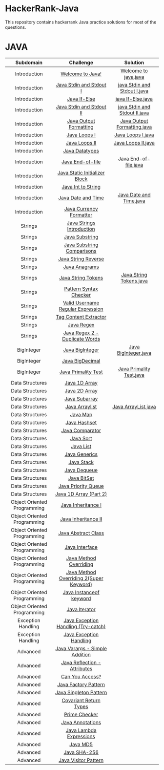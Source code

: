 # HackerRank-Java
This repository contains hackerrank Java practice solutions for most of the questions.

# JAVA

|          Subdomain          |                                                         Challenge                                                       		 		|                                                                                                Solution                                                                                                                               				 		|
|:---------------------------:|:---------------------------------------------------------------------------------------------------------------------------------------:|:-------------------------------------------------------------------------------------------------------------------------------------------------------------------------------------------------------------------------------------------------------------:|
|        Introduction   	  | [Welcome to Java!](https://www.hackerrank.com/challenges/welcome-to-java)                                               		 		| [Welcome to java.java](https://github.com/yashrajsingh94/HackerRank-Java/blob/master/Welcome%20to%20java.java)|
|        Introduction         | [Java Stdin and Stdout I](https://www.hackerrank.com/challenges/java-stdin-and-stdout-1)                                		 		| [java Stdin and Stdout I.java](https://github.com/yashrajsingh94/HackerRank-Java/blob/master/java%20Stdin%20and%20Stdout%20I.java)|
|        Introduction         | [Java If-Else](https://www.hackerrank.com/challenges/java-if-else)                                                      		 		| [java If-Else.java](https://github.com/yashrajsingh94/HackerRank-Java/blob/master/java%20If-Else.java)|
|        Introduction         | [Java Stdin and Stdout II](https://www.hackerrank.com/challenges/java-stdin-stdout)                                     		 		| [java Stdin and Stdout II.java](https://github.com/yashrajsingh94/HackerRank-Java/blob/master/java%20Stdin%20and%20Stdout%20II.java)|
|        Introduction         | [Java Output Formatting](https://www.hackerrank.com/challenges/java-output-formatting)                                  		 		| [Java Output Formatting.java](https://github.com/yashrajsingh94/HackerRank-Java/blob/master/Java%20Output%20Formatting.java)|
|        Introduction         | [Java Loops I](https://www.hackerrank.com/challenges/java-loops-i)                                                      		 		| [Java Loops I.java](https://github.com/yashrajsingh94/HackerRank-Java/blob/master/Java%20Loops%20I.java)|
|        Introduction         | [Java Loops II](https://www.hackerrank.com/challenges/java-loops)                                                       		 		| [Java Loops II.java](https://github.com/yashrajsingh94/HackerRank-Java/blob/master/Java%20Loops%20II.java)|
|        Introduction         | [Java Datatypes](https://www.hackerrank.com/challenges/java-datatypes)                                                  		 		| |
|        Introduction         | [Java End-of-file](https://www.hackerrank.com/challenges/java-end-of-file)                                              		 		| [Java End-of-file.java](https://github.com/yashrajsingh94/HackerRank-Java/blob/master/Java%20End-of-file.java)|       											           
|        Introduction         | [Java Static Initializer Block](https://www.hackerrank.com/challenges/java-static-initializer-block/problem)            		 		| |
|        Introduction         | [Java Int to String](https://www.hackerrank.com/challenges/java-int-to-string/problem)           					    		| |
|        Introduction         | [Java Date and Time](https://www.hackerrank.com/challenges/java-date-and-time/problem)           					    		| [Java Date and Time.java](https://github.com/yashrajsingh94/HackerRank-Java/blob/master/Java%20Date%20and%20Time.java)|
|        Introduction         | [Java Currency Formatter](https://www.hackerrank.com/challenges/java-currency-formatter/problem)           						| |
|           Strings   	      | [Java Strings Introduction](https://www.hackerrank.com/challenges/java-strings-introduction/problem)           						| |
|           Strings   	      | [Java Substring](https://www.hackerrank.com/challenges/java-substring/problem)           					            		| |
|           Strings   	      | [Java Substring Comparisons](https://www.hackerrank.com/challenges/java-string-compare/problem)           						| |
|           Strings   	      | [Java String Reverse](https://www.hackerrank.com/challenges/java-string-reverse/problem)           					    		| |
|           Strings   	      | [Java Anagrams](https://www.hackerrank.com/challenges/java-anagrams/problem)           					                		| |
|           Strings   	      | [Java String Tokens](https://www.hackerrank.com/challenges/java-string-tokens/problem)           					    		| [Java String Tokens.java](https://github.com/yashrajsingh94/HackerRank-Java/blob/master/Java%20String%20Tokens.java)|
|           Strings   	      | [Pattern Syntax Checker](https://www.hackerrank.com/challenges/pattern-syntax-checker/problem)           			    		 	| |
|           Strings   	      | [Valid Username Regular Expression](https://www.hackerrank.com/challenges/valid-username-checker/problem)               		 		| |
|           Strings   	      | [Tag Content Extractor](https://www.hackerrank.com/challenges/tag-content-extractor/problem)           							| |
|           Strings   	      | [Java Regex](https://www.hackerrank.com/challenges/java-regex/problem)           					               	 		| |
|           Strings   	      | [Java Regex 2 - Duplicate Words](https://www.hackerrank.com/challenges/duplicate-word/problem)           						| |
|          BigInteger   	  | [Java BigInteger](https://www.hackerrank.com/challenges/java-biginteger/problem)           				    				| [Java BigInteger.java](https://github.com/yashrajsingh94/HackerRank-Java/blob/master/Java%20BigInteger.java)|
|          BigInteger   	  | [Java BigDecimal](https://www.hackerrank.com/challenges/java-bigdecimal/problem)           				    				| |
|          BigInteger   	  | [Java Primality Test](https://www.hackerrank.com/challenges/java-primality-test/problem)           		    					| [Java Primality Test.java](https://github.com/yashrajsingh94/HackerRank-Java/blob/master/Java%20Primality%20Test.java)|
|       Data Structures   	  | [Java 1D Array](https://www.hackerrank.com/challenges/java-1d-array-introduction/problem)           	    					| |
|       Data Structures   	  | [Java 2D Array](https://www.hackerrank.com/challenges/java-2d-array/problem)           	   					 		| |
|       Data Structures   	  | [Java Subarray](https://www.hackerrank.com/challenges/java-negative-subarray/problem)           	   						| |
|       Data Structures   	  | [Java Arraylist](https://www.hackerrank.com/challenges/java-arraylist/problem)           	   					 		|[Java ArrayList.java](https://github.com/yashrajsingh94/HackerRank-Java/blob/master/Java%20ArrayList.java) |
|       Data Structures   	  | [Java Map](https://www.hackerrank.com/challenges/phone-book/problem)           	   					 			| |
|       Data Structures   	  | [Java Hashset](https://www.hackerrank.com/challenges/java-hashset/problem)           	   					 		| |
|       Data Structures   	  | [Java Comparator](https://www.hackerrank.com/challenges/java-comparator/problem)           	   					 	    	| |
|       Data Structures   	  | [Java Sort](https://www.hackerrank.com/challenges/java-sort/problem)           	   							 	| |
|       Data Structures   	  | [Java List](https://www.hackerrank.com/challenges/java-list/problem)           	   							 	| |
|       Data Structures   	  | [Java Generics](https://www.hackerrank.com/challenges/java-generics/problem)           	   							| |
|       Data Structures   	  | [Java Stack](https://www.hackerrank.com/challenges/java-stack/problem)           	   							 	| |
|       Data Structures   	  | [Java Dequeue](https://www.hackerrank.com/challenges/java-dequeue/problem)           	   							| |
|       Data Structures   	  | [Java BitSet](https://www.hackerrank.com/challenges/java-bitset/problem)           	   							 	| |
|       Data Structures   	  | [Java Priority Queue](https://www.hackerrank.com/challenges/java-priority-queue/problem)           	   						| |
|       Data Structures   	  | [Java 1D Array (Part 2)](https://www.hackerrank.com/challenges/java-1d-array/problem)           	   						| |
| Object Oriented Programming | [Java Inheritance I](https://www.hackerrank.com/challenges/java-inheritance-1/problem)           	   						| |
| Object Oriented Programming | [Java Inheritance II](https://www.hackerrank.com/challenges/java-inheritance-2/problem)           	   						| |
| Object Oriented Programming | [Java Abstract Class](https://www.hackerrank.com/challenges/java-abstract-class/problem)           	   						| |
| Object Oriented Programming | [Java Interface](https://www.hackerrank.com/challenges/java-interface/problem)           	   							| |
| Object Oriented Programming | [Java Method Overriding](https://www.hackerrank.com/challenges/java-method-overriding/problem)           	   					| |
| Object Oriented Programming | [Java Method Overriding 2(Super Keyword)](https://www.hackerrank.com/challenges/java-method-overriding-2-super-keyword/problem)			        | |
| Object Oriented Programming | [Java Instanceof keyword](https://www.hackerrank.com/challenges/java-instanceof-keyword/problem)           	   					| |
| Object Oriented Programming | [Java Iterator](https://www.hackerrank.com/challenges/java-iterator/problem)           	   								| |
|      Exception Handling     | [Java Exception Handling (Try-catch)](https://www.hackerrank.com/challenges/java-exception-handling-try-catch/problem)   		 		| |
|      Exception Handling     | [Java Exception Handling](https://www.hackerrank.com/challenges/java-exception-handling/problem)           	   			 		| |
|           Advanced   	  	  | [Java Varargs - Simple Addition](https://www.hackerrank.com/challenges/simple-addition-varargs/problem)           	   		 		| |
|           Advanced   	  	  | [Java Reflection - Attributes](https://www.hackerrank.com/challenges/java-reflection-attributes/problem)           	   		 		| |
|           Advanced   	  	  | [Can You Access?](https://www.hackerrank.com/challenges/can-you-access/problem)           	   			 				| |
|           Advanced   	  	  | [Java Factory Pattern](https://www.hackerrank.com/challenges/java-factory/problem)           	   			 			| |
|           Advanced   	  	  | [Java Singleton Pattern](https://www.hackerrank.com/challenges/java-singleton/problem)           	   			 			| |
|           Advanced   	  	  | [Covariant Return Types](https://www.hackerrank.com/challenges/java-covariance/problem)           	   			 			| |
|           Advanced   	  	  | [Prime Checker](https://www.hackerrank.com/challenges/prime-checker/problem)           	   			 				| |
|           Advanced   	  	  | [Java Annotations](https://www.hackerrank.com/challenges/java-annotations/problem)           	   			 			| |
|           Advanced   	  	  | [Java Lambda Expressions](https://www.hackerrank.com/challenges/java-lambda-expressions/problem)           	   			 		| |
|           Advanced   	  	  | [Java MD5](https://www.hackerrank.com/challenges/java-md5/problem)           	   			 				 	| |
|           Advanced   	  	  | [Java SHA-256](https://www.hackerrank.com/challenges/sha-256/problem)           	   			 				 	| |
|           Advanced   	  	  | [Java Visitor Pattern](https://www.hackerrank.com/challenges/java-vistor-pattern/problem)           	   			 		| |
